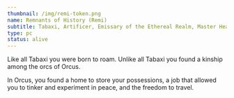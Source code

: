 ```yaml
---
thumbnail: /img/remi-token.png
name: Remnants of History (Remi)
subtitle: Tabaxi, Artificer, Emissary of the Ethereal Realm, Master Healer
type: pc
status: alive
---
```

Like all Tabaxi you were born to roam. Unlike all Tabaxi you found a kinship among the orcs of Orcus.

In Orcus, you found a home to store your possessions, a job that allowed you to tinker and experiment in peace, and the freedom to travel.